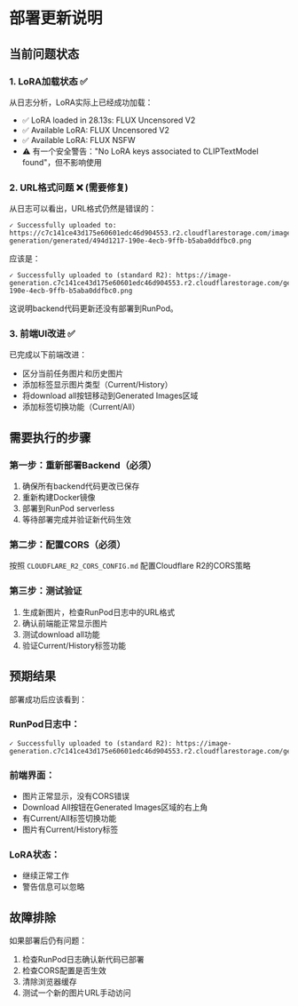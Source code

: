 # 部署更新说明

## 当前问题状态

### 1. LoRA加载状态 ✅
从日志分析，LoRA实际上已经成功加载：
- ✅ LoRA loaded in 28.13s: FLUX Uncensored V2
- ✅ Available LoRA: FLUX Uncensored V2  
- ✅ Available LoRA: FLUX NSFW
- ⚠️ 有一个安全警告："No LoRA keys associated to CLIPTextModel found"，但不影响使用

### 2. URL格式问题 ❌ (需要修复)
从日志可以看出，URL格式仍然是错误的：
```
✓ Successfully uploaded to: https://c7c141ce43d175e60601edc46d904553.r2.cloudflarestorage.com/image-generation/generated/494d1217-190e-4ecb-9ffb-b5aba0ddfbc0.png
```

应该是：
```
✓ Successfully uploaded to (standard R2): https://image-generation.c7c141ce43d175e60601edc46d904553.r2.cloudflarestorage.com/generated/494d1217-190e-4ecb-9ffb-b5aba0ddfbc0.png
```

这说明backend代码更新还没有部署到RunPod。

### 3. 前端UI改进 ✅
已完成以下前端改进：
- 区分当前任务图片和历史图片
- 添加标签显示图片类型（Current/History）
- 将download all按钮移动到Generated Images区域
- 添加标签切换功能（Current/All）

## 需要执行的步骤

### 第一步：重新部署Backend（必须）
1. 确保所有backend代码更改已保存
2. 重新构建Docker镜像
3. 部署到RunPod serverless
4. 等待部署完成并验证新代码生效

### 第二步：配置CORS（必须）
按照 `CLOUDFLARE_R2_CORS_CONFIG.md` 配置Cloudflare R2的CORS策略

### 第三步：测试验证
1. 生成新图片，检查RunPod日志中的URL格式
2. 确认前端能正常显示图片
3. 测试download all功能
4. 验证Current/History标签功能

## 预期结果

部署成功后应该看到：

### RunPod日志中：
```
✓ Successfully uploaded to (standard R2): https://image-generation.c7c141ce43d175e60601edc46d904553.r2.cloudflarestorage.com/generated/xxx.png
```

### 前端界面：
- 图片正常显示，没有CORS错误
- Download All按钮在Generated Images区域的右上角
- 有Current/All标签切换功能
- 图片有Current/History标签

### LoRA状态：
- 继续正常工作
- 警告信息可以忽略

## 故障排除

如果部署后仍有问题：
1. 检查RunPod日志确认新代码已部署
2. 检查CORS配置是否生效
3. 清除浏览器缓存
4. 测试一个新的图片URL手动访问 